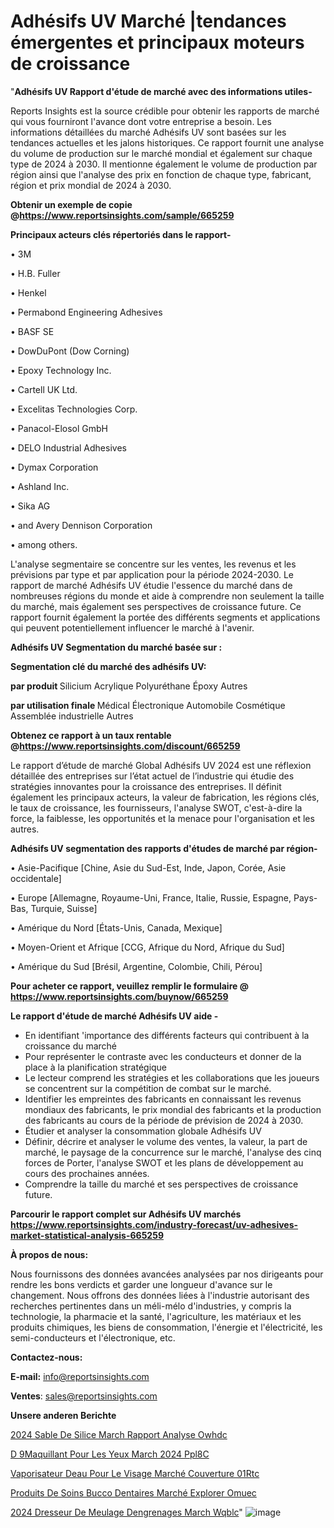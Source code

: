 # Adhésifs UV Marché |tendances émergentes et principaux moteurs de croissance

"<strong>Adhésifs UV Rapport d'étude de marché avec des informations utiles-</strong>

Reports Insights est la source crédible pour obtenir les rapports de marché qui vous fourniront l'avance dont votre entreprise a besoin. Les informations détaillées du marché Adhésifs UV sont basées sur les tendances actuelles et les jalons historiques. Ce rapport fournit une analyse du volume de production sur le marché mondial et également sur chaque type de 2024 à 2030. Il mentionne également le volume de production par région ainsi que l'analyse des prix en fonction de chaque type, fabricant, région et prix mondial de 2024 à 2030.

<strong><b>Obtenir un exemple de copie @</b></strong><a href=https://www.reportsinsights.com/sample/665259><strong><b>https://www.reportsinsights.com/sample/665259</b></strong></a>

<b>Principaux acteurs clés répertoriés dans le rapport-</b>

<b> </b>• 3M

• H.B. Fuller

• Henkel

• Permabond Engineering Adhesives

• BASF SE

• DowDuPont (Dow Corning)

• Epoxy Technology Inc.

• Cartell UK Ltd.

• Excelitas Technologies Corp.

• Panacol-Elosol GmbH

• DELO Industrial Adhesives

• Dymax Corporation

• Ashland Inc.

• Sika AG

• and Avery Dennison Corporation

• among others.

L'analyse segmentaire se concentre sur les ventes, les revenus et les prévisions par type et par application pour la période 2024-2030. Le rapport de marché Adhésifs UV étudie l'essence du marché dans de nombreuses régions du monde et aide à comprendre non seulement la taille du marché, mais également ses perspectives de croissance future. Ce rapport fournit également la portée des différents segments et applications qui peuvent potentiellement influencer le marché à l'avenir.

<strong>Adhésifs UV Segmentation du marché basée sur :</strong>

<strong> Segmentation clé du marché des adhésifs UV: </strong>

<strong> par produit </strong>
Silicium
Acrylique
Polyuréthane
Époxy
Autres

<strong> par utilisation finale </strong>
Médical
Électronique
Automobile
Cosmétique
Assemblée industrielle
Autres

<strong><b>Obtenez ce rapport à un taux rentable @</b></strong><a href=https://www.reportsinsights.com/discount/665259><strong><b>https://www.reportsinsights.com/discount/665259</b></strong></a>

Le rapport d’étude de marché Global Adhésifs UV 2024 est une réflexion détaillée des entreprises sur l’état actuel de l’industrie qui étudie des stratégies innovantes pour la croissance des entreprises. Il définit également les principaux acteurs, la valeur de fabrication, les régions clés, le taux de croissance, les fournisseurs, l'analyse SWOT, c'est-à-dire la force, la faiblesse, les opportunités et la menace pour l'organisation et les autres.

<strong>Adhésifs UV segmentation des rapports d'études de marché par région-</strong>

• Asie-Pacifique [Chine, Asie du Sud-Est, Inde, Japon, Corée, Asie occidentale]

• Europe [Allemagne, Royaume-Uni, France, Italie, Russie, Espagne, Pays-Bas, Turquie, Suisse]

• Amérique du Nord [États-Unis, Canada, Mexique]

• Moyen-Orient et Afrique [CCG, Afrique du Nord, Afrique du Sud]

• Amérique du Sud [Brésil, Argentine, Colombie, Chili, Pérou]

<strong>Pour acheter ce rapport, veuillez remplir le formulaire @   <a href=https://www.reportsinsights.com/buynow/665259>https://www.reportsinsights.com/buynow/665259</a></strong>

<strong>Le rapport d'étude de marché Adhésifs UV aide -</strong>
<ul>
  <li>En identifiant 'importance des différents facteurs qui contribuent à la croissance du marché</li>
  <li>Pour représenter le contraste avec les conducteurs et donner de la place à la planification stratégique</li>
  <li>Le lecteur comprend les stratégies et les collaborations que les joueurs se concentrent sur la compétition de combat sur le marché.</li>
  <li>Identifier les empreintes des fabricants en connaissant les revenus mondiaux des fabricants, le prix mondial des fabricants et la production des fabricants au cours de la période de prévision de 2024 à 2030.</li>
  <li>Étudier et analyser la consommation globale Adhésifs UV</li>
  <li>Définir, décrire et analyser le volume des ventes, la valeur, la part de marché, le paysage de la concurrence sur le marché, l'analyse des cinq forces de Porter, l'analyse SWOT et les plans de développement au cours des prochaines années.</li>
  <li>Comprendre la taille du marché et ses perspectives de croissance future.</li>
</ul>

<strong>Parcourir le rapport complet sur Adhésifs UV marchés <a href=https://www.reportsinsights.com/industry-forecast/uv-adhesives-market-statistical-analysis-665259>https://www.reportsinsights.com/industry-forecast/uv-adhesives-market-statistical-analysis-665259</a></strong>

<strong>À propos de nous:</strong>

Nous fournissons des données avancées analysées par nos dirigeants pour rendre les bons verdicts et garder une longueur d'avance sur le changement. Nous offrons des données liées à l'industrie autorisant des recherches pertinentes dans un méli-mélo d'industries, y compris la technologie, la pharmacie et la santé, l'agriculture, les matériaux et les produits chimiques, les biens de consommation, l'énergie et l'électricité, les semi-conducteurs et l'électronique, etc.

<strong>Contactez-nous:</strong>

<strong>E-mail:</strong> <a href=mailto:info@reportsinsights.com>info@reportsinsights.com</a>

<strong>Ventes</strong>: <a href=mailto:sales@reportsinsights.com>sales@reportsinsights.com</a>

<strong>Unsere anderen Berichte</strong>

<a href=https://www.linkedin.com/pulse/2024-sable-de-silice-march%C3%A9-rapport-analyse-owhdc/>2024 Sable De Silice March Rapport Analyse Owhdc</a>

<a href=https://www.linkedin.com/pulse/d%C3%A9maquillant-pour-les-yeux-march%C3%A9-2024-ppl8c/>D 9Maquillant Pour Les Yeux March 2024 Ppl8C</a>

<a href=https://www.linkedin.com/pulse/vaporisateur-deau-pour-le-visage-marché-couverture-01rtc/>Vaporisateur Deau Pour Le Visage Marché Couverture 01Rtc</a>

<a href=https://www.linkedin.com/pulse/produits-de-soins-bucco-dentaires-marché-explorer-omuec/>Produits De Soins Bucco Dentaires Marché Explorer Omuec</a>

<a href=https://www.linkedin.com/pulse/2024-dresseur-de-meulage-dengrenages-march%C3%A9-wqblc/>2024 Dresseur De Meulage Dengrenages March Wqblc</a>"
![image](https://github.com/daminid12/RImarketdynamics/assets/158430485/e458a13f-8e57-4049-b7f6-c9f8bf395a7e)
